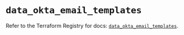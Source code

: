# `data_okta_email_templates`

Refer to the Terraform Registry for docs: [`data_okta_email_templates`](https://registry.terraform.io/providers/okta/okta/4.19.0/docs/data-sources/email_templates).
